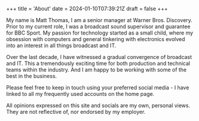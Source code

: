 +++
title = 'About'
date = 2024-01-10T07:39:21Z
draft = false
+++

My name is Matt Thomas, I am a senior manager at Warner Bros. Discovery. Prior to my current role, I was a broadcast sound supervisor and guarantee for BBC Sport. My passion for technology started as a small child, where my obsession with computers and general tinkering with electronics evolved into an interest in all things broadcast and IT.

Over the last decade, I have witnessed a gradual convergence of broadcast and IT. This a tremendously exciting time for both production and technical teams within the industry. And I am happy to be working with some of the best in the business.

Please feel free to keep in touch using your preferred social media - I have linked to all my frequently used accounts on the home page.

All opinions expressed on this site and socials are my own, personal views. They are not reflective of, nor endorsed by my employer.